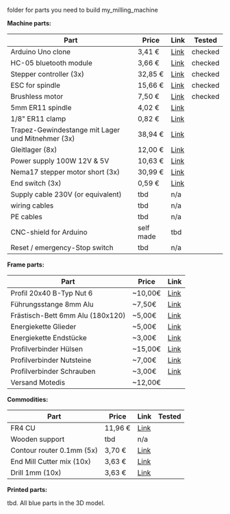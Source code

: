 folder for parts you need to build my_milling_machine
 
 
**Machine parts:**
 
Part | Price | Link | Tested
--- | --- | --- | ---
Arduino Uno clone | 3,41 € | [Link](https://www.banggood.com/UNO-R3-ATmega328P-Development-Board-For-Arduino-No-Cable-p-964163.html) | checked
HC-05 bluetooth module | 3,66 € | [Link](https://www.banggood.com/de/3Pcs-HC-05-Wireless-Bluetooth-Serial-Transceiver-Module-For-Arduino-p-1011725.html) | checked
Stepper controller (3x) | 32,85 € | [Link](http://www.watterott.com/de/SilentStepStick-TMC2130) | checked
ESC for spindle | 15,66 € | [Link](https://www.amazon.de/gp/product/B07661T5N2/ref=oh_aui_detailpage_o00_s02?ie=UTF8&psc=1) | checked
Brushless motor | 7,50 € | [Link](https://www.amazon.de/LHI-MT2204%E2%85%A1-Brushless-Quadcopter-Multicopter/dp/B01E3OT7NE/ref=sr_1_1?ie=UTF8&qid=1516964647&sr=8-1&keywords=brushless+motor+lhi) | checked
5mm ER11 spindle | 4,02 € | [Link](https://www.banggood.com/ER11A-5mm-Extension-Rod-Holder-Motor-Shaft-Collet-Chuck-Tool-Holder-CNC-Milling-p-1073852.html) | 
1/8" ER11 clamp | 0,82 € | [Link](https://www.banggood.com/ER11-18-Inch-Spring-Collet-for-CNC-Milling-Lathe-Tool-p-1080679.html) |
Trapez-Gewindestange  mit Lager und Mitnehmer (3x) | 38,94 € | [Link](https://www.amazon.de/gp/product/B06Y583KK4/ref=ox_sc_act_title_2?smid=AK9FVUO3F9GPF&psc=1) | 
Gleitlager (8x) | 12,00 € | [Link](https://www.amazon.de/gp/product/B06WD7M4ZJ/ref=ox_sc_act_title_3?smid=A2LZ0UUKEAXYKL&psc=1) |
Power supply 100W 12V & 5V | 10,63 € | [Link](https://www.banggood.com/5V12V24V-Power-Supply-Box-For-large-Game-Consoles-p-1120203.html) | 
Nema17 stepper motor short (3x) | 30,99 € | [Link](https://www.amazon.de/Beauty-Star-Schrittmotor-Haltemomentf%C3%BCr-Halterung/dp/B07784Y8ML/ref=pd_rhf_gw_p_img_3?_encoding=UTF8&psc=1) |
End switch (3x) | 0,59 € | [Link](https://www.amazon.de/gp/product/B00U8MPFLO/ref=oh_aui_search_detailpage?ie=UTF8&psc=1) |
Supply cable 230V (or equivalent) | tbd | n/a |
wiring cables | tbd | n/a |
PE cables | tbd | n/a |
CNC-shield for Arduino | self made | tbd | 
Reset / emergency-Stop switch | tbd | n/a |
 
 
 
**Frame parts:**
 
Part | Price | Link 
--- | --- | --- 
Profil 20x40 B-Typ Nut 6 | ~10,00€ |	[Link](http://www.motedis.com/shop/Nutprofil/20-B-Typ-Nut-6/Aluprofil-20x40-B-Typ-Nut-6::158.html)
Führungsstange 8mm Alu | ~7,50€ |	[Link](http://www.motedis.com/shop/Dynamik-Lineareinheiten/Praezisionswellen/Alu-Praezisionswellen-Zuschnitt/Praezisionswelle-Aluminium-%D88mm::3501.html)
Frästisch-Bett 6mm Alu (180x120) |	~5,00€ |	[Link](http://www.motedis.com/shop/Halbzeuge/Aluminium-Plaettchen/Aluminium-Plaettchen-beidseitig-feinstgefraest-und-foliert-Plaettchen-Zuschnitt/Plaettchen-Zuschnitt/Aluminium-Plaettchen-feinstgefraest-foliert-6mm-dick::2576.html)
Energiekette Glieder |	~5,00€ |	[Link](http://www.motedis.com/shop/Energiekette/Energiekette/Energiekette-CK15/Energiekette-CK-15-Breite-15mm-einzelne-Glieder::2948.html)
Energiekette Endstücke |	~3,00€ |	[Link](http://www.motedis.com/shop/Energiekette/Energiekette/Energiekette-CK15/Energiekette-CK-15-Breite-15mm-Anschlusselemente-1-Paar::2946.html)
Profilverbinder Hülsen |	~15,00€ |	[Link](http://www.motedis.com/shop/Nutprofil-Zubehoer/Zubehoer-30-I-Typ-Nut-6/Schneidhuelse-fuer-Automatik-Verbinder-I-Typ-Nut-6-099GS061::4838.html)
Profilverbinder Nutsteine |	~7,00€ |	[Link](http://www.motedis.com/shop/Nutprofil-Zubehoer/Zubehoer-30-I-Typ-Nut-6/Nutenstein-mit-Steg-I-Typ-Nut-6-M5-096555::4229.html)
Profilverbinder Schrauben |	~3,00€ |	[Link](http://www.motedis.com/shop/Nutprofil-Zubehoer/Zubehoer-30-I-Typ-Nut-6/Schraube-Automatikverbinder-DIN-912-M5x35-N6-I-Typ::4839.html)
Versand Motedis |	~12,00€ |	
 
 
 
**Commodities:**
 
Part | Price | Link | Tested
--- | --- | --- | ---
FR4 CU | 11,96 € | [Link](https://www.banggood.com/10Pcs-1_5MM-CCL-1015-FR4-Glass-Fiber-Board-PCB-Circuit-Board-p-962233.html) |
Wooden support | tbd | n/a | 
Contour router 0.1mm (5x) | 3,70 € | [Link](https://www.banggood.com/5pcs-0_1mm-15-Degree-Titanium-Coated-Carbide-Flat-Bottom-PCB-Engraving-Bit-CNC-Router-Tool-p-1034790.html) |
End Mill Cutter mix (10x) | 3,63 € | [Link](https://www.banggood.com/10pcs-11_522_53mm-Carbide-End-Mill-Cutter-PCB-Drill-Bits-p-1090388.html) | 
Drill 1mm (10x) | 3,63 € | [Link](https://www.banggood.com/10pcs-1_0mm-Mini-PCB-Drill-Bits-Tungsten-Steel-For-CNC-Print-Circuit-Board-p-995198.html) |



**Printed parts:**
 
tbd. All blue parts in the 3D model. 
 
  
   
